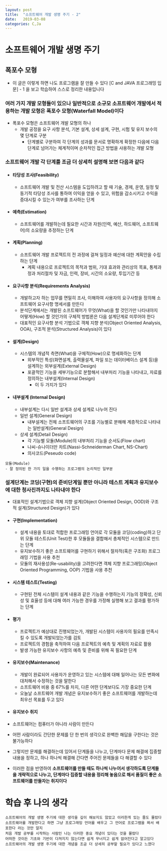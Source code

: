 ```yaml
---
layout: post
title:  "소프트웨어 개발 생명 주기 - 2"
date:   2019-03-08
categories: C,Ja
---
```


# 소프트웨어 개발 생명 주기

## 폭포수 모형

- 이 글은 이렇게 하면 나도 프로그램을 잘 만들 수 있다 [C and JAVA 프로그래밍 입문] - 1 을 보고 학습하여 스스로 정리한 내용입니다

### 여러 가지 개발 모형들이 있으나 일반적으로 소규모 소프트웨어 개발에서 적용하는 개발 모형은 폭포수 모형(Waterfall Model)이다
- 폭포수 모형은 소프트웨어 개발 모형의 하나 
    - 개발 공정을 요구 사항 분석, 기본 설계, 상세 설계, 구현, 시험 및 유지 보수의 몇 단계로 구분
        - 단계별로 구분하여 각 단계의 성과를 문서로 명확하게 확정한 다음에 다음 단계로 넘어가는 체계적이며 순차적인 접근 방법을 사용하는 개발 모형
        
### 소프트웨어 개발 각 단계를 조금 더 상세히 설명해 보면 다음과 같다

- #### 타당성 조사(Feasibility)
    - 소프트웨어 개발 및 전산 시스템을 도입하려고 할 때 기술, 경제, 운영, 일정 및 동기적 타당성 조사를 통하여 이익을 얻을 수 있고, 위험을 감소시키고 수익을 증대시킬 수 있는가 여부를 조사하는 단계

- #### 예측(Estimation)
    - 소프트웨어를 개발하는데 필요한 시간과 자원(인력, 예산, 하드웨어, 소프트웨어)의 소요량을 추정하는 단계
    
- #### 계획(Planning)
    - 소프트웨어 개발 프로젝트의 전 과정에 걸쳐 일정과 예산에 대한 계획안을 수립하는 단계
        - 계획 내용으로 프로젝트의 목적과 범위, 기대 효과와 관리상의 목표, 통제과정과 처리절차 및 자금, 인력, 장비, 시간의 소요량, 투입기간 등
        
- #### 요구사항 분석(Requirements Analysis)
    - 개발하고자 하는 업무를 면밀히 조사, 이해하여 사용자의 요구사항을 정의해 소프트웨어 요구사항 명세서를 만든다
    - 분석단계에서는 개발된 소프트웨어가 무엇(What)을 할 것인가만 나타내야지 어떻게(How) 할 것인가의 구체적 방법론은 다음 설계단계로 미루어야 한다
    - 대표적인 요구사항 분석 기법으로 객체 지향 분석(Object Oriented Analysis, OOA), 구조적 분석(Structured Analysis)이 있다

- #### 설계(Design)
    - 시스템의 개념적 측면(What)을 구체적(How)으로 명세화하는 단계
        - 외부적인 특성(화면설계, 출력물설계, 파일 또는 데이터베이스 설계 등)을 설계하는 외부설계(External Design)
        - 포괄적인 기능을 세부기능으로 분할해서 내부처리 기능을 나타내고, 자료를 정의하는 내부설계(Internal Design)
            - 이 두 가지가 있다
            
- #### 내부설계 (Internal Design)
    - 내부설계는 다시 일반 설계과 상세 설계로 나누어 진다 
    - 일반 설계(General Design)
        - 내부설계는 전체 소프트웨어의 구조를 기능별로 분해해 계층적으로 나타내는 일반설계(General Design)
    - 상세 설계(Detail Design)
        - 각 기능별 모듈(Module)의 내부처리 기능을 순서도(Flow chart) 
        - 나씨-슈나이더만 차트(Nassi-Schneiderman Chart, NS-Chart)
        - 의사코드(Peseudo code)
        
```
모듈(Module)
- 잘 정의된 한 가지 일을 수행하는 프로그램의 논리적인 일부분
```

### 설계단계는 코딩(구현)의 준비단계일 뿐만 아니라 테스트 계획과 유지보수에 대한 청사진까지도 나타내야 한다
- 대표적인 설계기법으로 객체 지향 설계(Object Oriented Design, OOD)와 구조적 설계(Structured Design)가 있다

- #### 구현(Implementation)
    - 설계 내용을 토대로 적합한 프로그래밍 언어로 각 모듈을 코딩(coding)하고 단위 모듈 테스트(Unit Test)한 후 모듈들을 결합해서 총체적인 시스템으로 만드는 단계
    - 유지보수하기 좋은 소프트웨어를 구현하기 위해서 절차적(혹은 구조화) 프로그래밍 기법을 사용 추천
    - 모듈의 재사용성(Re-usability)을 고려한다면 객체 지향 프로그래밍(Object Oriented Programming, OOP) 기법을 사용 추천

- #### 시스템 테스트(Testing)
    - 구현된 전체 시스템이 설계 내용과 같은 기능을 수행하는지 기능의 정확성, 신뢰성 및 효율성 등에 대해 여러 가능한 경우를 가정해 실행해 보고 결과를 평가하는 단계
    
- #### 평가
    - 프로젝트가 예상대로 진행되었는가, 개발된 시스템이 사용자의 필요를 만족시킬 수 있도록 개발되었는가를 검토
    - 프로젝트의 경험을 축적하여 다음 프로젝트의 예측 및 계획의 자료로 활용
    - 발생 가능한 유지보수 사항의 예측 및 준비를 위해 꼭 필요한 단계
    
- #### 유지보수(Maintenance)
    - 개발이 완료되어 사용자가 운영하고 있는 시스템에 대해 일어나는 모든 변화에 대처해서 수정하는 것을 말한다
    - 소프트웨어 비용 중 67%를 차지, 다른 어떤 단계보다도 가장 중요한 단계
    - 오늘날 소프트웨어 개발 개념은 유지보수하기 좋은 소프트웨어를 개발하는데 최우선 목표를 두고 있다

- #### 유지보수 취지

- 소프트웨어는 컴퓨터가 아니라 사람이 만든다
- 어떤 사람이라도 간단한 문제를 단 한 번의 생각으로 완벽한 해답을 구한다는 것은 불가능하다
- 그렇지만 문제를 해결하는데 있어서 단계들을 나누고, 단계마다 문제 해결에 집중할 내용을 정하고, 하나 하나씩 해결해 간다면 주어진 문제들을 다 해결할 수 있다  
- 이러한 점을 반영하여 **소프트웨어를 만들 때도 하나씩 나누어서 생각하도록 단계들을 개략적으로 나누고, 단계마다 집중할 내용을 정리해 놓음으로 해서 품질이 좋은 소프트웨어를 만들자는 취지이다**

# 학습 후 나의 생각

```
소프트웨어의 개발 생명 주기에 대한 생각을 깊이 해보지도 않았고 이러한게 있는 줄도 몰랐다
소프트웨어를 개발한다고 하면 그냥 프로그래밍 언어를 배우고 그 언어로 프로그램을 짜서 배포한다 라는 것만 알지
처음 개발 공부를 시작하는 사람인 나는 이러한 중요 개념이 있다는 것을 몰랐다
어떠한 것이든 기초와 기반이 다져지지 않는다면 쉽게 무너지고 쉽게 없어진다고 알고있다
소프트웨어의 개발 생명 주기에 대한 개념을 조금 더 상세히 공부할 필요가 있다고 느꼈다
```
